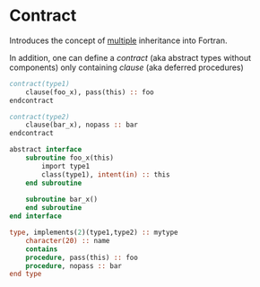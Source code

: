 # Contract

Introduces the concept of <ins>multiple</ins> inheritance into Fortran. 

In addition, one can define a _contract_ (aka abstract types without components) only containing _clause_ (aka deferred procedures)

```fortran
contract(type1)
    clause(foo_x), pass(this) :: foo
endcontract

contract(type2)
    clause(bar_x), nopass :: bar
endcontract

abstract interface
    subroutine foo_x(this)
        import type1
        class(type1), intent(in) :: this
    end subroutine
    
    subroutine bar_x()
    end subroutine
end interface

type, implements(2)(type1,type2) :: mytype
    character(20) :: name
    contains
    procedure, pass(this) :: foo
    procedure, nopass :: bar
end type
```